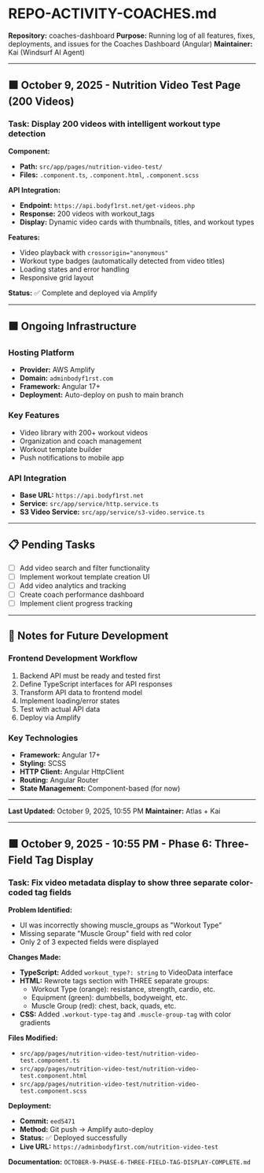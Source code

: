# REPO-ACTIVITY-COACHES.md

**Repository:** coaches-dashboard
**Purpose:** Running log of all features, fixes, deployments, and issues for the Coaches Dashboard (Angular)
**Maintainer:** Kai (Windsurf AI Agent)

---

## 🟩 **October 9, 2025** - Nutrition Video Test Page (200 Videos)

### **Task:** Display 200 videos with intelligent workout type detection

**Component:**
- **Path:** `src/app/pages/nutrition-video-test/`
- **Files:** `.component.ts`, `.component.html`, `.component.scss`

**API Integration:**
- **Endpoint:** `https://api.bodyf1rst.net/get-videos.php`
- **Response:** 200 videos with workout_tags
- **Display:** Dynamic video cards with thumbnails, titles, and workout types

**Features:**
- Video playback with `crossorigin="anonymous"`
- Workout type badges (automatically detected from video titles)
- Loading states and error handling
- Responsive grid layout

**Status:** ✅ Complete and deployed via Amplify

---

## 🟩 **Ongoing Infrastructure**

### **Hosting Platform**
- **Provider:** AWS Amplify
- **Domain:** `adminbodyf1rst.com`
- **Framework:** Angular 17+
- **Deployment:** Auto-deploy on push to main branch

### **Key Features**
- Video library with 200+ workout videos
- Organization and coach management
- Workout template builder
- Push notifications to mobile app

### **API Integration**
- **Base URL:** `https://api.bodyf1rst.net`
- **Service:** `src/app/service/http.service.ts`
- **S3 Video Service:** `src/app/service/s3-video.service.ts`

---

## 📋 **Pending Tasks**

- [ ] Add video search and filter functionality
- [ ] Implement workout template creation UI
- [ ] Add video analytics and tracking
- [ ] Create coach performance dashboard
- [ ] Implement client progress tracking

---

## 🧠 **Notes for Future Development**

### **Frontend Development Workflow**
1. Backend API must be ready and tested first
2. Define TypeScript interfaces for API responses
3. Transform API data to frontend model
4. Implement loading/error states
5. Test with actual API data
6. Deploy via Amplify

### **Key Technologies**
- **Framework:** Angular 17+
- **Styling:** SCSS
- **HTTP Client:** Angular HttpClient
- **Routing:** Angular Router
- **State Management:** Component-based (for now)

---

**Last Updated:** October 9, 2025, 10:55 PM
**Maintainer:** Atlas + Kai

---

## 🟩 **October 9, 2025 - 10:55 PM** - Phase 6: Three-Field Tag Display

### **Task:** Fix video metadata display to show three separate color-coded tag fields

**Problem Identified:**
- UI was incorrectly showing muscle_groups as "Workout Type"
- Missing separate "Muscle Group" field with red color
- Only 2 of 3 expected fields were displayed

**Changes Made:**
- **TypeScript:** Added `workout_type?: string` to VideoData interface
- **HTML:** Rewrote tags section with THREE separate groups:
  * Workout Type (orange): resistance, strength, cardio, etc.
  * Equipment (green): dumbbells, bodyweight, etc.
  * Muscle Group (red): chest, back, quads, etc.
- **CSS:** Added `.workout-type-tag` and `.muscle-group-tag` with color gradients

**Files Modified:**
- `src/app/pages/nutrition-video-test/nutrition-video-test.component.ts`
- `src/app/pages/nutrition-video-test/nutrition-video-test.component.html`
- `src/app/pages/nutrition-video-test/nutrition-video-test.component.scss`

**Deployment:**
- **Commit:** `eed5471`
- **Method:** Git push → Amplify auto-deploy
- **Status:** ✅ Deployed successfully
- **Live URL:** `https://adminbodyf1rst.com/nutrition-video-test`

**Documentation:** `OCTOBER-9-PHASE-6-THREE-FIELD-TAG-DISPLAY-COMPLETE.md`
